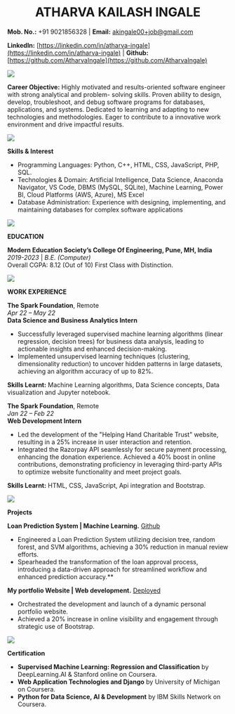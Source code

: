 <h1 align="center"> ATHARVA  KAILASH  INGALE </h1>

**Mob. No.:** +91 9021856328   | **Email:** [akingale00+job@gmail.com](mailto:akingale00+job@gmail.com)

**LinkedIn:** [https://linkedin.com/in/atharva-ingale](https://linkedin.com/in/atharva-ingale)   |  **Github:** [https://github.com/AtharvaIngale](https://github.com/AtharvaIngale)

![](Aspose.Words.62aec138-3953-4e20-9d24-cf7f1b281fba.002.png)

**Career Objective:** Highly motivated and results-oriented software engineer with strong analytical and problem- solving skills. Proven ability to design, develop, troubleshoot, and debug software programs for databases, applications, and systems. Dedicated to learning and adapting to new technologies and methodologies. Eager to contribute to a innovative work environment and drive impactful results. 

![](Aspose.Words.62aec138-3953-4e20-9d24-cf7f1b281fba.002.png)

**Skills & Interest**

- Programming Languages: Python, C++, HTML, CSS, JavaScript, PHP, SQL. 
- Technologies & Domain: Artificial Intelligence, Data Science, Anaconda Navigator, VS Code, DBMS (MySQL, SQLite), Machine Learning, Power BI, Cloud Platforms (AWS, Azure), MS Excel 
- Database Administration: Experience with designing, implementing, and maintaining databases for complex software applications

 ![](Aspose.Words.62aec138-3953-4e20-9d24-cf7f1b281fba.002.png)

**EDUCATION** 

**Modern Education Society’s College Of Engineering, Pune, MH, India**<br> 
*2019-2023* | *B.E. (Computer)*<br>
Overall CGPA: 8.12 (Out of 10) First Class with Distinction.

![](Aspose.Words.62aec138-3953-4e20-9d24-cf7f1b281fba.002.png)

**WORK EXPERIENCE** 

**The Spark Foundation**, Remote<br> 
*Apr 22 – May 22*<br> 
**Data Science and Business Analytics Intern**  

- Successfully leveraged supervised machine learning algorithms (linear regression, decision trees) for business data analysis, leading to actionable insights and enhanced decision-making. 
- Implemented unsupervised learning techniques (clustering, dimensionality reduction) to uncover hidden patterns in large datasets, achieving an algorithm accuracy of up to 82%. 

**Skills Learnt:** Machine Learning algorithms, Data Science concepts, Data visualization and Jupyter notebook. 

**The Spark Foundation**, Remote <br>
*Jan 22 – Feb 22* <br>
**Web Development Intern**    

- Led the development of the "Helping Hand Charitable Trust" website, resulting in a 25% increase in user interaction and retention. 
- Integrated the Razorpay API seamlessly for secure payment processing, enhancing the donation experience. Achieved a 40% boost in online contributions, demonstrating proficiency in leveraging third-party APIs to optimize website functionality and meet project goals. 

**Skills Learnt:** HTML, CSS, JavaScript, Api integration and Bootstrap. 

![](Aspose.Words.62aec138-3953-4e20-9d24-cf7f1b281fba.002.png)

**Projects**   

**Loan Prediction System | Machine Learning.** [Github](https://github.com/AtharvaIngale/Loan-Prediction-System)

- Engineered a Loan Prediction System utilizing decision tree, random forest, and SVM algorithms, achieving a 30% reduction in manual review efforts. 
- Spearheaded the transformation of the loan approval process, introducing a data-driven approach for streamlined workflow and enhanced prediction accuracy.** 

**My portfolio Website | Web development.** [Deployed](https://github.com/AtharvaIngale/Portfolio-website)

- Orchestrated the development and launch of a dynamic personal portfolio website. 
- Achieved a 20% increase in online visibility and engagement through strategic use of Bootstrap. 

![](Aspose.Words.62aec138-3953-4e20-9d24-cf7f1b281fba.002.png)

**Certification**

- **Supervised Machine Learning: Regression and Classification** by DeepLearning.AI & Stanford online on Coursera.
- **Web Application Technologies and Django** by University of Michigan on Coursera.  
- **Python for Data Science, AI & Development** by IBM Skills Network on Coursera.  
